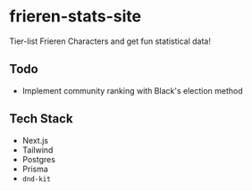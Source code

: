 # frieren-stats-site
Tier-list Frieren Characters and get fun statistical data!

## Todo
- Implement community ranking with Black's election method

## Tech Stack
- Next.js
- Tailwind
- Postgres
- Prisma
- `dnd-kit`
